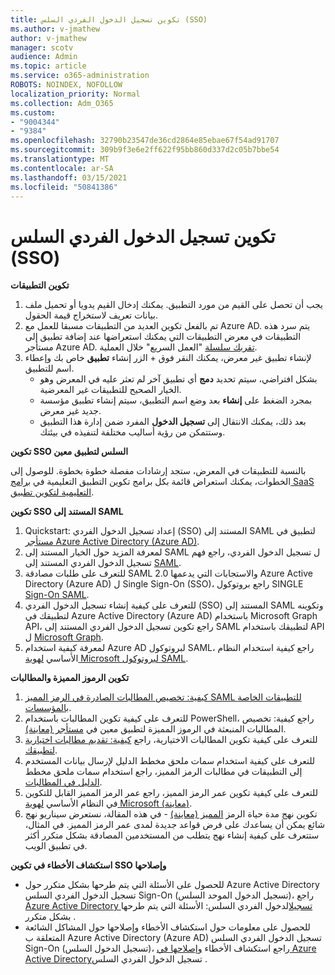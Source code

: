 ```yaml
---
title: تكوين تسجيل الدخول الفردي السلس (SSO)
ms.author: v-jmathew
author: v-jmathew
manager: scotv
audience: Admin
ms.topic: article
ms.service: o365-administration
ROBOTS: NOINDEX, NOFOLLOW
localization_priority: Normal
ms.collection: Adm_O365
ms.custom:
- "9004344"
- "9384"
ms.openlocfilehash: 32790b23547de36cd2864e85ebae67f54ad91707
ms.sourcegitcommit: 309b9f3e6e2ff622f95bb860d337d2c05b7bbe54
ms.translationtype: MT
ms.contentlocale: ar-SA
ms.lasthandoff: 03/15/2021
ms.locfileid: "50841386"
---
```

# <a name="configure-seamless-single-sign-on-sso"></a>تكوين تسجيل الدخول الفردي السلس (SSO)

**تكوين التطبيقات**

1. يجب أن تحصل على القيم من مورد التطبيق. يمكنك إدخال القيم يدويا أو تحميل ملف بيانات تعريف لاستخراج قيمة الحقول.
2. تم بالفعل تكوين العديد من التطبيقات مسبقا للعمل مع Azure AD. يتم سرد هذه التطبيقات في معرض التطبيقات التي يمكنك استعراضها عند إضافة تطبيق إلى مستأجر Azure AD. [تقربك سلسلة](https://docs.microsoft.com/azure/active-directory/manage-apps/add-application-portal-configure) "العمل السريع" خلال العملية.
3. لإنشاء تطبيق غير معرض، يمكنك النقر فوق + الزر إنشاء **تطبيق** خاص بك وإعطاء اسم للتطبيق.
    - بشكل افتراضي، سيتم تحديد **دمج** أي تطبيق آخر لم تعثر عليه في المعرض وهو الخيار الصحيح للتطبيقات غير المعرضية.
    - بمجرد الضغط على **إنشاء** بعد وضع اسم التطبيق، سيتم إنشاء تطبيق مؤسسة جديد غير معرض.
    - بعد ذلك، يمكنك الانتقال إلى  **تسجيل الدخول** المفرد ضمن إدارة هذا التطبيق وستتمكن من رؤية أساليب مختلفة لتنفيذه في بيئتك.

**تكوين SSO السلس لتطبيق معين**

بالنسبة للتطبيقات في المعرض، ستجد إرشادات مفصلة خطوة بخطوة. للوصول إلى الخطوات، يمكنك استعراض قائمة بكل برامج تكوين التطبيق التعليمية في [برامج SaaS التعليمية لتكوين تطبيق](https://docs.microsoft.com/azure/active-directory/saas-apps/tutorial-list).

**تكوين SSO المستند إلى SAML**

1. Quickstart: إعداد تسجيل الدخول الفردي (SSO) المستند إلى SAML لتطبيق في [مستأجر Azure Active Directory (Azure AD)](https://docs.microsoft.com/azure/active-directory/manage-apps/add-application-portal-setup-sso).
2. لمعرفة المزيد حول الخيار المستند إلى SAML ل تسجيل الدخول الفردي، راجع فهم تسجيل الدخول الفردي المستند إلى [SAML](https://docs.microsoft.com/azure/active-directory/manage-apps/configure-saml-single-sign-on).
3. للتعرف على طلبات مصادقة SAML 2.0 والاستجابات التي يدعمها Azure Active Directory (Azure AD) ل Single Sign-On (SSO)، راجع بروتوكول SINGLE [Sign-On SAML](https://docs.microsoft.com/azure/active-directory/develop/single-sign-on-saml-protocol).
4. للتعرف على كيفية إنشاء تسجيل الدخول الفردي (SSO) المستند إلى SAML وتكوينه لتطبيقك في Azure Active Directory (Azure AD) باستخدام Microsoft Graph API، راجع تكوين تسجيل الدخول الفردي المستند إلى SAML لتطبيقك باستخدام API ل [Microsoft Graph](https://docs.microsoft.com/graph/application-saml-sso-configure-api).
5. لمعرفة كيفية استخدام Azure AD لبروتوكول SAML، راجع كيفية استخدام النظام الأساسي [لهوية Microsoft لبروتوكول SAML](https://docs.microsoft.com/azure/active-directory/develop/active-directory-saml-protocol-reference).

**تكوين الرموز المميزة والمطالبات**

1. [كيفية: تخصيص المطالبات الصادرة في الرمز المميز SAML للتطبيقات الخاصة بالمؤسسات](https://docs.microsoft.com/azure/active-directory/develop/active-directory-saml-claims-customization).
2. للتعرف على كيفية تكوين المطالبات باستخدام PowerShell، راجع كيفية: تخصيص المطالبات المنبعثة في الرموز المميزة لتطبيق معين في [مستأجر (معاينة)](https://docs.microsoft.com/azure/active-directory/develop/active-directory-claims-mapping).
3. للتعرف على كيفية تكوين المطالبات الاختيارية، راجع [كيفية: تقديم مطالبات اختيارية لتطبيقك](https://docs.microsoft.com/azure/active-directory/develop/active-directory-optional-claims).
4. للتعرف على كيفية استخدام سمات ملحق مخطط الدليل لإرسال بيانات المستخدم إلى التطبيقات في مطالبات الرمز المميز، راجع استخدام سمات ملحق مخطط [الدليل في المطالبات](https://docs.microsoft.com/azure/active-directory/develop/active-directory-schema-extensions).
5. للتعرف على كيفية تكوين عمر الرمز المميز، راجع عمر الرمز المميز القابل للتكوين في النظام الأساسي [لهوية Microsoft (معاينة)](https://docs.microsoft.com/azure/active-directory/develop/active-directory-configurable-token-lifetimes).
6. تكوين نهج مدة حياة الرمز [المميز (معاينة)](https://docs.microsoft.com/azure/active-directory/develop/configure-token-lifetimes) - في هذه المقالة، نستعرض سيناريو نهج شائع يمكن أن يساعدك على فرض قواعد جديدة لمدى عمر الرمز المميز. في المثال، ستتعرف على كيفية إنشاء نهج يتطلب من المستخدمين المصادقة بشكل متكرر أكثر في تطبيق الويب.

**استكشاف الأخطاء في تكوين SSO وإصلاحها**

- للحصول على الأسئلة التي يتم طرحها بشكل متكرر حول Azure Active Directory تسجيل الدخول الفردي السلس Sign-On (تسجيل الدخول الموحد السلس)، راجع [Azure Active Directory تسجيل](https://docs.microsoft.com/azure/active-directory/hybrid/how-to-connect-sso-faq)الدخول الفردي السلس: الأسئلة التي يتم طرحها بشكل متكرر .
- للحصول على معلومات حول استكشاف الأخطاء وإصلاحها حول المشاكل الشائعة المتعلقة ب Azure Active Directory (Azure AD) تسجيل الدخول الفردي السلس Sign-On (تسجيل الدخول السلس)، راجع استكشاف الأخطاء [وإصلاحها في Azure Active Directory](https://docs.microsoft.com/azure/active-directory/hybrid/tshoot-connect-sso)تسجيل الدخول الفردي السلس .
